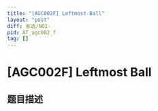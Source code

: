 ```yaml
---
title: "[AGC002F] Leftmost Ball"
layout: "post"
diff: 省选/NOI-
pid: AT_agc002_f
tag: []
---
```


# [AGC002F] Leftmost Ball

## 题目描述

[problemUrl]: https://atcoder.jp/contests/agc002/tasks/agc002_f



